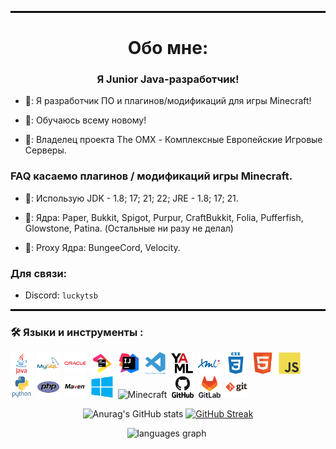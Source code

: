 <hr style="border: 1px solid #000000;" />

<h1 align="center">Обо мне:</h1>
  <h3 align="center">Я Junior Java-разработчик!</h3>
  
  - 💬: Я разработчик ПО и плагинов/модификаций для игры Minecraft!
  
  - 🌱: Обучаюсь всему новому!
  
  - 🐻: Владелец проекта The OMX - Комплексные Европейские Игровые Серверы.

### FAQ касаемо плагинов / модификаций игры Minecraft.

- 💭: Использую JDK - 1.8; 17; 21; 22; JRE - 1.8; 17; 21.

- 💭: Ядра: Paper, Bukkit, Spigot, Purpur, CraftBukkit, Folia, Pufferfish, Glowstone, Patina. (Остальные ни разу не делал)

- 💭: Proxy Ядра: BungeeCord, Velocity.
  
### Для связи:
  
- Discord: `luckytsb`
<hr style="border: 1px solid #000000;" />

### :hammer_and_wrench: Языки и инструменты :

<div>
  <img src="https://github.com/devicons/devicon/blob/master/icons/java/java-original-wordmark.svg" title="Java" alt="Java" width="35" height="35"/>&nbsp;
  <img src="https://github.com/devicons/devicon/blob/master/icons/mysql/mysql-original-wordmark.svg" title="MySQL"  alt="MySQL" width="35" height="35"/>&nbsp;
  <img src="https://github.com/devicons/devicon/blob/master/icons/oracle/oracle-original.svg" title="Oracle" alt="Oracle" width="35" height="35"/>&nbsp;
  <img src="https://github.com/devicons/devicon/blob/master/icons/jetbrains/jetbrains-original.svg" title="JetB" alt="JetB" width="35" height="35"/>&nbsp;
  <img src="https://github.com/devicons/devicon/blob/master/icons/intellij/intellij-original.svg" title="Idea" alt="Idea" width="35" height="35"/>&nbsp;
  <img src="https://github.com/devicons/devicon/blob/master/icons/vscode/vscode-plain-wordmark.svg" title="VSCode" alt="VSCode" width="35" height="35"/>&nbsp;
  <img src="https://github.com/devicons/devicon/blob/master/icons/yaml/yaml-original.svg" title="Yaml" alt="Yaml" width="35" height="35"/>&nbsp;
  <img src="https://github.com/devicons/devicon/blob/master/icons/xml/xml-original.svg" title="Xml" alt="Xml" width="35" height="35"/>&nbsp;
  <img src="https://github.com/devicons/devicon/blob/master/icons/css3/css3-plain-wordmark.svg"  title="CSS3" alt="CSS" width="35" height="35"/>&nbsp;
  <img src="https://github.com/devicons/devicon/blob/master/icons/html5/html5-original.svg" title="HTML5" alt="HTML" width="35" height="35"/>&nbsp;
  <img src="https://github.com/devicons/devicon/blob/master/icons/javascript/javascript-original.svg" title="JavaScript" alt="JavaScript" width="35" height="35"/>&nbsp;
  <img src="https://github.com/devicons/devicon/blob/master/icons/python/python-original-wordmark.svg" title="Py" alt="Py" width="35" height="35"/>&nbsp;
  <img src="https://github.com/devicons/devicon/blob/master/icons/php/php-original.svg" title="PhP" alt="PhP" width="35" height="35"/>&nbsp;
  <img src="https://github.com/devicons/devicon/blob/master/icons/maven/maven-original-wordmark.svg" title="Maven" alt="Maven" width="35" height="35"/>&nbsp;
  <img src="https://github.com/devicons/devicon/blob/master/icons/windows8/windows8-original.svg" title="Win" alt="Win" width="35" height="35"/>&nbsp;
  <img src="https://github.com/rjp2525/Minecraft-Icons/blob/master/SVG/melon.svg" title="Minecraft" alt="Minecraft" width="35" height="35"/>&nbsp;
  <img src="https://github.com/devicons/devicon/blob/master/icons/github/github-original-wordmark.svg" title="GitHub" alt="GitHub" width="35" height="35"/>&nbsp;
  <img src="https://github.com/devicons/devicon/blob/master/icons/gitlab/gitlab-original-wordmark.svg" title="GitLab" alt="GitLab" width="35" height="35"/>&nbsp;
  <img src="https://github.com/devicons/devicon/blob/master/icons/git/git-original-wordmark.svg" title="Git" alt="Git" width="35" height="35"/>
</div>
<div align="center">

![Anurag's GitHub stats](https://github-readme-stats.vercel.app/api?username=hacker123ter&theme=chartreuse-dark&show_icons=true&hide_border=true)
[![GitHub Streak](https://streak-stats.demolab.com?user=hacker123ter&theme=hacker&hide_border=true&border_radius=6.5&date_format=j%20M%5B%20Y%5D&mode=weekly&card_width=350&card_height=193&hide_current_streak=true)](https://git.io/streak-stats)

  <img src="https://github-readme-stats.vercel.app/api/top-langs?username=Hacker123ter&locale=en&hide_title=false&layout=compact&card_width=320&langs_count=6&theme=chartreuse-dark&hide_border=true&order=2&custom_title=%D0%9C%D0%BE%D1%8F%20%D1%81%D1%82%D0%B0%D1%82%D0%B8%D1%81%D1%82%D0%B8%D0%BA%D0%B0%20%D1%8F%D0%B7%D1%8B%D0%BA%D0%BE%D0%B2" height="150" alt="languages graph"  />


  <img src="https://komarev.com/ghpvc/?username=hacker123ter&style=flat-square&color=blue" alt="" width="180"/>
  </div>
